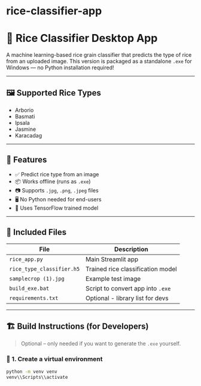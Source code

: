 # rice-classifier-app
# 🍚 Rice Classifier Desktop App

A machine learning-based rice grain classifier that predicts the type of rice from an uploaded image. This version is packaged as a standalone `.exe` for Windows — no Python installation required!

---

## 🖼️ Supported Rice Types

- Arborio
- Basmati
- Ipsala
- Jasmine
- Karacadag

---

## 🚀 Features

- ✅ Predict rice type from an image
- 📦 Works offline (runs as `.exe`)
- 📷 Supports `.jpg`, `.png`, `.jpeg` files
- 🖥️ No Python needed for end-users
- 🧠 Uses TensorFlow trained model

---

## 📁 Included Files

| File | Description |
|------|-------------|
| `rice_app.py` | Main Streamlit app |
| `rice_type_classifier.h5` | Trained rice classification model |
| `samplecrop (1).jpg` | Example test image |
| `build_exe.bat` | Script to convert app into `.exe` |
| `requirements.txt` | Optional - library list for devs |

---

## 🏗️ Build Instructions (for Developers)

> Optional – only needed if you want to generate the `.exe` yourself.

### 🔧 1. Create a virtual environment

```bash
python -m venv venv
venv\\Scripts\\activate
